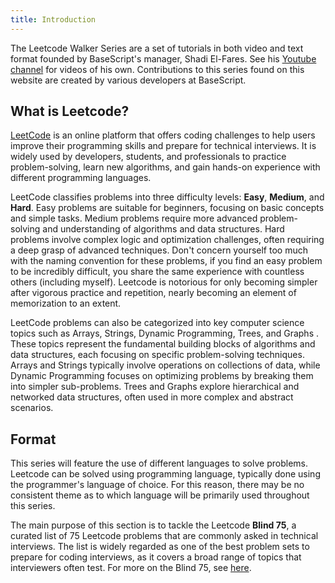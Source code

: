 ```yaml
---
title: Introduction
---
```


The Leetcode Walker Series are a set of tutorials in both video and text format founded by BaseScript's manager, Shadi El-Fares. See his [Youtube channel](https://www.youtube.com/@shadielfares/featured) for videos of his own. Contributions to this series found on this website are created by various developers at BaseScript.

## What is Leetcode?

[LeetCode](https://leetcode.com/) is an online platform that offers coding challenges to help users improve their programming skills and prepare for technical interviews. It is widely used by developers, students, and professionals to practice problem-solving, learn new algorithms, and gain hands-on experience with different programming languages.

LeetCode classifies problems into three difficulty levels: **Easy**, **Medium**, and **Hard**. Easy problems are suitable for beginners, focusing on basic concepts and simple tasks. Medium problems require more advanced problem-solving and understanding of algorithms and data structures. Hard problems involve complex logic and optimization challenges, often requiring a deep grasp of advanced techniques. Don't concern yourself too much with the naming convention for these problems, if you find an easy problem to be incredibly difficult, you share the same experience with countless others (including myself). Leetcode is notorious for only becoming simpler after vigorous practice and repetition, nearly becoming an element of memorization to an extent.

LeetCode problems can also be categorized into key computer science topics such as Arrays, Strings, Dynamic Programming, Trees, and Graphs . These topics represent the fundamental building blocks of algorithms and data structures, each focusing on specific problem-solving techniques. Arrays and Strings typically involve operations on collections of data, while Dynamic Programming focuses on optimizing problems by breaking them into simpler sub-problems. Trees and Graphs explore hierarchical and networked data structures, often used in more complex and abstract scenarios.

## Format

This series will feature the use of different languages to solve problems. Leetcode can be solved using programming language, typically done using the programmer's language of choice. For this reason, there may be no consistent theme as to which language will be primarily used throughout this series.

The main purpose of this section is to tackle the Leetcode **Blind 75**, a curated list of 75 Leetcode problems that are commonly asked in technical interviews. The list is widely regarded as one of the best problem sets to prepare for coding interviews, as it covers a broad range of topics that interviewers often test. For more on the Blind 75, see [here](https://leetcode.com/discuss/general-discussion/460599/blind-75-leetcode-questions).
